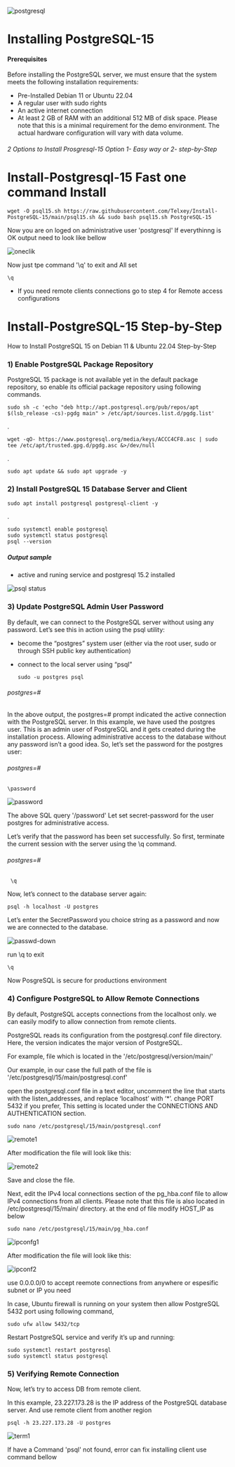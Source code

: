 ![postgresql](https://www.vectorlogo.zone/logos/postgresql/postgresql-horizontal.svg)

# Installing PostgreSQL-15

#### Prerequisites

Before installing the PostgreSQL server, we must ensure that the system meets the following installation requirements:

- Pre-Installed Debian 11 or Ubuntu 22.04
- A regular user with sudo rights
- An active internet connection
- At least 2 GB of RAM with an additional 512 MB of disk space. Please note that this is a minimal requirement for the demo environment. The actual        hardware configuration will vary with data volume.

###### 2 Options to Install Prosgresql-15  Option 1- Easy way or 2- step-by-Step

# Install-Postgresql-15 Fast one command Install

    wget -O psql15.sh https://raw.githubusercontent.com/Telxey/Install-PostgreSQL-15/main/psql15.sh && sudo bash psql15.sh PostgreSQL-15
Now you are on loged on administrative user 'postgresql' If everythinng is OK output need to look like bellow

![oneclik](https://user-images.githubusercontent.com/131807761/235279045-fab02cc4-25e0-4411-be6e-73f23de76bb3.png)

Now just tpe command '\q' to exit and All set

    \q

- If you need remote clients connections go to step  4 for Remote access configurations

# Install-PostgreSQL-15  Step-by-Step
How to Install PostgreSQL 15 on Debian  11 &amp; Ubuntu 22.04 Step-by-Step


### 1) Enable PostgreSQL Package Repository

PostgreSQL 15 package is not available yet in the default package repository, so enable its official package repository using following commands.

    sudo sh -c 'echo "deb http://apt.postgresql.org/pub/repos/apt $(lsb_release -cs)-pgdg main" > /etc/apt/sources.list.d/pgdg.list'
.

    wget -qO- https://www.postgresql.org/media/keys/ACCC4CF8.asc | sudo tee /etc/apt/trusted.gpg.d/pgdg.asc &>/dev/null
.

    sudo apt update && sudo apt upgrade -y

### 2) Install PostgreSQL 15 Database Server and Client

    sudo apt install postgresql postgresql-client -y
.
    
    sudo systemctl enable postgresql
    sudo systemctl status postgresql
    psql --version
 ##### Output sample    
  - active and runing service and postgresql 15.2 installed  

![psql status](https://user-images.githubusercontent.com/131807761/235043529-4148f7a1-e8ac-4da9-a53f-7618c84db1a0.png)

### 3) Update PostgreSQL Admin User Password

By default, we can connect to the PostgreSQL server without using any password. Let’s see this in action using the psql utility:

 - become the “postgres” system user (either via the root user, sudo or through SSH public key authentication)
 - connect to the local server using “psql”

       sudo -u postgres psql
###### postgres=#


In the above output, the postgres=#  prompt indicated the active connection with the PostgreSQL server.
In this example, we have used the postgres user. This is an admin user of PostgreSQL and it gets created during the installation process.
Allowing administrative access to the database without any password isn’t a good idea. So, let’s set the password for the postgres user:


###### postgres=# 
    \password
![password](https://user-images.githubusercontent.com/131807761/235136842-0ab37a18-ac6e-4b71-a851-a18ac0d896ed.png)

The above SQL query '/password' Let set secret-password for the user postgres for administrative access. 

Let’s verify that the password has been set successfully. So first, terminate the current session with the server using the \q command.

###### postgres=#
     \q


Now, let’s connect to the database server again:

    psql -h localhost -U postgres

Let’s enter the SecretPassword you choice string as a password and now we are connected to the database.

![passwd-down](https://user-images.githubusercontent.com/131807761/235140826-81d3f944-2df7-479c-8393-532e18f89bd9.png)

run \q to exit

    \q 

Now PosgreSQL is secure for productions environment

### 4) Configure PostgreSQL to Allow Remote Connections

By default, PostgreSQL accepts connections from the localhost only. we can easily modify to allow connection from remote clients.

PostgreSQL reads its configuration from the postgresql.conf file directory. Here, the version indicates the major version of PostgreSQL.
       
   For example, file which is located in the '/etc/postgresql/version/main/'
   
   Our example, in our case the full path of the file is '/etc/postgresql/15/main/postgresql.conf'

open the postgresql.conf file in a text editor, uncomment the line that starts with the listen_addresses, and replace ‘localhost’ with ‘*’.
change PORT 5432 if you prefer, This setting is located under the CONNECTIONS AND AUTHENTICATION section. 
   
    sudo nano /etc/postgresql/15/main/postgresql.conf    

![remote1](https://user-images.githubusercontent.com/131807761/235156452-17089268-7d95-48dd-8f88-b2288ddbda88.png)


After modification the file will look like this:

![remote2](https://user-images.githubusercontent.com/131807761/235159394-6326b82e-e93e-44bc-86b2-d40c35d0c698.png)

Save and close the file.

Next, edit the IPv4 local connections section of the pg_hba.conf file to allow IPv4 connections from all clients. Please note that this file is also located in /etc/postgresql/15/main/ directory. at the end of file modify HOST_IP as below

    sudo nano /etc/postgresql/15/main/pg_hba.conf

![ipconfg1](https://user-images.githubusercontent.com/131807761/235167670-a7d71816-4b2c-42a9-9ba2-63f95b6d33b5.png)

After modification the file will look like this:

![ipconf2](https://user-images.githubusercontent.com/131807761/235168921-c69b2088-02ee-417c-a1c2-8f303dad7ddc.png)

use 0.0.0.0/0 to accept reemote connections from anywhere or espesific subnet or IP you need

In case, Ubuntu firewall is running on your system then allow PostgreSQL 5432 port using following command,

    sudo ufw allow 5432/tcp
Restart PostgreSQL service and verify it’s up and running:

    sudo systemctl restart postgresql
    sudo systemctl status postgresql

### 5) Verifying Remote Connection

Now, let’s try to access DB from remote client.

In this example, 23.227.173.28 is the IP address of the PostgreSQL database server. And use remote client from another region

    psql -h 23.227.173.28 -U postgres
      
  ![term1](https://user-images.githubusercontent.com/131807761/235279166-b24e45b9-3af5-41be-bf8f-2be0778918ed.png)
  
  If have a Command 'psql' not found, error can fix installing client use command bellow
  
  
    






